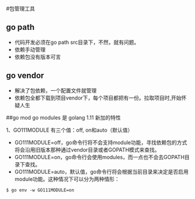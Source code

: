 #包管理工具
## go path
- 代码开发必须在go path src目录下，不然，就有问题。
- 依赖手动管理
- 依赖包没有版本可言
## go vendor
- 解决了包依赖，一个配置文件就管理
- 依赖包全都下载到项目vendor下，每个项目都把有一份。拉取项目时,开始怀疑人生

##go mod
go modules 是 golang 1.11 新加的特性
 
 1、GO111MODULE 有三个值：off, on和auto（默认值）
- GO111MODULE=off，go命令行将不会支持module功能，寻找依赖包的方式将会沿用旧版本那种通过vendor目录或者GOPATH模式来查找。
- GO111MODULE=on，go命令行会使用modules，而一点也不会去GOPATH目录下查找。
- GO111MODULE=auto，默认值，go命令行将会根据当前目录来决定是否启用module功能。这种情况下可以分为两种情形：
```
$ go env -w GO111MODULE=on
```

